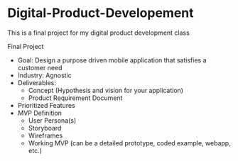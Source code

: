 # Digital-Product-Developement
This is a final project for my digital product development class

Final Project
- Goal: Design a purpose driven mobile application that satisfies a customer need
- Industry: Agnostic
- Deliverables:
  - Concept (Hypothesis and vision for your application)
  - Product Requirement Document
- Prioritized Features
- MVP Definition
  - User Persona(s)
  - Storyboard
  - Wireframes
  - Working MVP (can be a detailed prototype, coded example, webapp, etc.)
